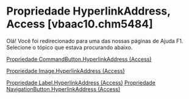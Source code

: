 
# Propriedade HyperlinkAddress, Access [vbaac10.chm5484]

Olá! Você foi redirecionado para uma das nossas páginas de Ajuda F1. Selecione o tópico que estava procurando abaixo.

[Propriedade CommandButton.HyperlinkAddress (Access)](http://msdn.microsoft.com/library/7efa1230-955b-183c-a459-1b2598eb9163%28Office.15%29.aspx)

[Propriedade Image.HyperlinkAddress (Access)](http://msdn.microsoft.com/library/e92e7d7e-8447-9c9d-4d17-55c479d13228%28Office.15%29.aspx)

[Propriedade Label.HyperlinkAddress (Access)](http://msdn.microsoft.com/library/ed50cbbe-f0bb-d096-2c50-920ad2f48eb9%28Office.15%29.aspx)
[Propriedade NavigationButton.HyperlinkAddress (Access)](http://msdn.microsoft.com/library/4696efa1-b42b-eb4b-77eb-f0df10c9d131%28Office.15%29.aspx)
